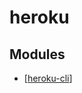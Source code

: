 heroku
===

Modules
---

- [[heroku-cli]]

[//begin]: # "Autogenerated link references for markdown compatibility"
[heroku-cli]: heroku-cli.md "Heroku CLI"
[//end]: # "Autogenerated link references"